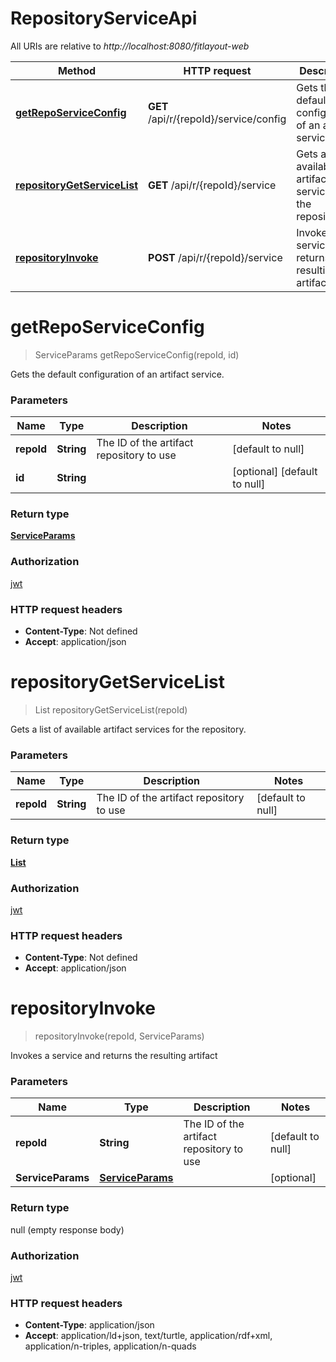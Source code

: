 # RepositoryServiceApi

All URIs are relative to *http://localhost:8080/fitlayout-web*

Method | HTTP request | Description
------------- | ------------- | -------------
[**getRepoServiceConfig**](RepositoryServiceApi.md#getRepoServiceConfig) | **GET** /api/r/{repoId}/service/config | Gets the default configuration of an artifact service.
[**repositoryGetServiceList**](RepositoryServiceApi.md#repositoryGetServiceList) | **GET** /api/r/{repoId}/service | Gets a list of available artifact services for the repository.
[**repositoryInvoke**](RepositoryServiceApi.md#repositoryInvoke) | **POST** /api/r/{repoId}/service | Invokes a service and returns the resulting artifact


<a name="getRepoServiceConfig"></a>
# **getRepoServiceConfig**
> ServiceParams getRepoServiceConfig(repoId, id)

Gets the default configuration of an artifact service.

### Parameters

Name | Type | Description  | Notes
------------- | ------------- | ------------- | -------------
 **repoId** | **String**| The ID of the artifact repository to use | [default to null]
 **id** | **String**|  | [optional] [default to null]

### Return type

[**ServiceParams**](../Models/ServiceParams.md)

### Authorization

[jwt](../README.md#jwt)

### HTTP request headers

- **Content-Type**: Not defined
- **Accept**: application/json

<a name="repositoryGetServiceList"></a>
# **repositoryGetServiceList**
> List repositoryGetServiceList(repoId)

Gets a list of available artifact services for the repository.

### Parameters

Name | Type | Description  | Notes
------------- | ------------- | ------------- | -------------
 **repoId** | **String**| The ID of the artifact repository to use | [default to null]

### Return type

[**List**](../Models/ArtifactServiceDescr.md)

### Authorization

[jwt](../README.md#jwt)

### HTTP request headers

- **Content-Type**: Not defined
- **Accept**: application/json

<a name="repositoryInvoke"></a>
# **repositoryInvoke**
> repositoryInvoke(repoId, ServiceParams)

Invokes a service and returns the resulting artifact

### Parameters

Name | Type | Description  | Notes
------------- | ------------- | ------------- | -------------
 **repoId** | **String**| The ID of the artifact repository to use | [default to null]
 **ServiceParams** | [**ServiceParams**](../Models/ServiceParams.md)|  | [optional]

### Return type

null (empty response body)

### Authorization

[jwt](../README.md#jwt)

### HTTP request headers

- **Content-Type**: application/json
- **Accept**: application/ld+json, text/turtle, application/rdf+xml, application/n-triples, application/n-quads

